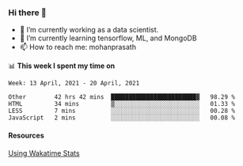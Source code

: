 ### Hi there 👋

- 🔭 I’m currently working as a data scientist.
- 🌱 I’m currently learning tensorflow, ML, and MongoDB
- 📫 How to reach me: mohanprasath

📊 **This week I spent my time on**
<!--START_SECTION:waka-->
```text
Week: 13 April, 2021 - 20 April, 2021

Other        42 hrs 42 mins  ████████████████████████▓   98.29 % 
HTML         34 mins         ▒░░░░░░░░░░░░░░░░░░░░░░░░   01.33 % 
LESS         7 mins          ░░░░░░░░░░░░░░░░░░░░░░░░░   00.28 % 
JavaScript   2 mins          ░░░░░░░░░░░░░░░░░░░░░░░░░   00.08 % 
```
<!--END_SECTION:waka-->

#### Resources
[Using Wakatime Stats](https://github.com/marketplace/actions/waka-readme)
